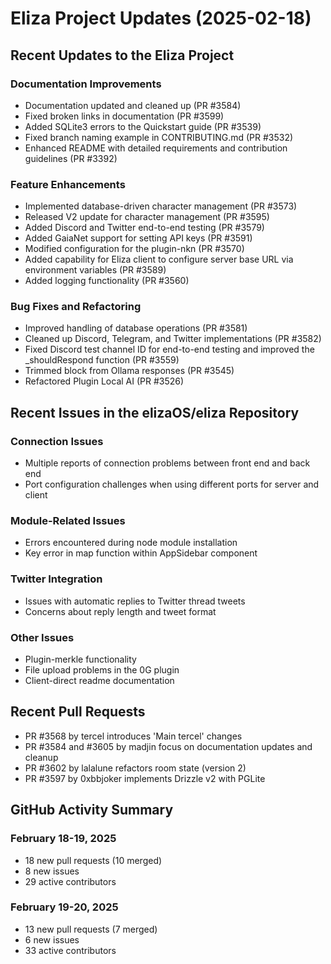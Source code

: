 # Eliza Project Updates (2025-02-18)

## Recent Updates to the Eliza Project

### Documentation Improvements
- Documentation updated and cleaned up (PR #3584)
- Fixed broken links in documentation (PR #3599)
- Added SQLite3 errors to the Quickstart guide (PR #3539)
- Fixed branch naming example in CONTRIBUTING.md (PR #3532)
- Enhanced README with detailed requirements and contribution guidelines (PR #3392)

### Feature Enhancements
- Implemented database-driven character management (PR #3573)
- Released V2 update for character management (PR #3595)
- Added Discord and Twitter end-to-end testing (PR #3579)
- Added GaiaNet support for setting API keys (PR #3591)
- Modified configuration for the plugin-nkn (PR #3570)
- Added capability for Eliza client to configure server base URL via environment variables (PR #3589)
- Added logging functionality (PR #3560)

### Bug Fixes and Refactoring
- Improved handling of database operations (PR #3581)
- Cleaned up Discord, Telegram, and Twitter implementations (PR #3582)
- Fixed Discord test channel ID for end-to-end testing and improved the _shouldRespond function (PR #3559)
- Trimmed <think> block from Ollama responses (PR #3545)
- Refactored Plugin Local AI (PR #3526)

## Recent Issues in the elizaOS/eliza Repository

### Connection Issues
- Multiple reports of connection problems between front end and back end
- Port configuration challenges when using different ports for server and client

### Module-Related Issues
- Errors encountered during node module installation
- Key error in map function within AppSidebar component

### Twitter Integration
- Issues with automatic replies to Twitter thread tweets
- Concerns about reply length and tweet format

### Other Issues
- Plugin-merkle functionality
- File upload problems in the 0G plugin
- Client-direct readme documentation

## Recent Pull Requests

- PR #3568 by tercel introduces 'Main tercel' changes
- PR #3584 and #3605 by madjin focus on documentation updates and cleanup
- PR #3602 by lalalune refactors room state (version 2)
- PR #3597 by 0xbbjoker implements Drizzle v2 with PGLite

## GitHub Activity Summary

### February 18-19, 2025
- 18 new pull requests (10 merged)
- 8 new issues
- 29 active contributors

### February 19-20, 2025
- 13 new pull requests (7 merged)
- 6 new issues
- 33 active contributors
